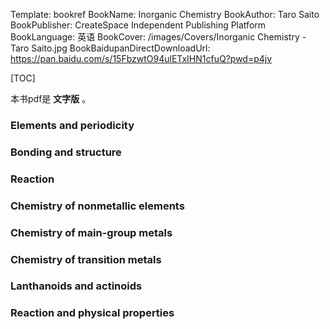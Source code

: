 Template: bookref
BookName: Inorganic Chemistry
BookAuthor: Taro Saito
BookPublisher: CreateSpace Independent Publishing Platform
BookLanguage: 英语
BookCover: /images/Covers/Inorganic Chemistry - Taro Saito.jpg
BookBaidupanDirectDownloadUrl: https://pan.baidu.com/s/15FbzwtO94ulETxIHN1cfuQ?pwd=p4jv 


[TOC]

本书pdf是 **文字版** 。


### Elements and periodicity

### Bonding and structure

### Reaction

### Chemistry of nonmetallic elements

### Chemistry of main-group metals

### Chemistry of transition metals

### Lanthanoids and actinoids

### Reaction and physical properties
